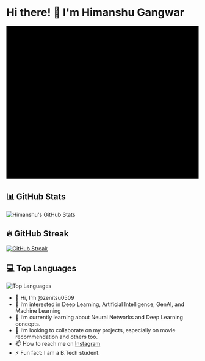 # Hi there! 👋 I'm Himanshu Gangwar

<!-- Add your introduction or other information here -->
<img src="https://github.com/zenitsu0509/DeepVisionModels/blob/a8e4847494957de289ac960e355b6486652b9b8a/assets/NeuralNetworkTraining%402024-08-29%4015-10-52%20(1).gif" width="800" height="400">


## 📊 GitHub Stats

![Himanshu's GitHub Stats](https://github-readme-stats.vercel.app/api?username=zenitsu0509&show_icons=true&theme=radical)

## 🔥 GitHub Streak

[![GitHub Streak](https://streak-stats.demolab.com/?user=zenitsu0509&theme=radical)](https://git.io/streak-stats)

## 💻 Top Languages

![Top Languages](https://github-readme-stats.vercel.app/api/top-langs/?username=zenitsu0509&layout=compact&theme=radical)

<!-- Add other sections if you want -->
- 👋 Hi, I’m @zenitsu0509
- 👀 I’m interested in Deep Learning, Artificial Intelligence, GenAI, and Machine Learning
- 🌱 I’m currently learning about Neural Networks and Deep Learning concepts.
- 💞️ I’m looking to collaborate on my projects, especially on movie recommendation and others too.
- 📫 How to reach me on <a href="https://www.instagram.com/sanatani.himanshu.gangwar.07/">Instagram</a>
- ⚡ Fun fact: I am a B.Tech student.

<!---
zenitsu0509/zenitsu0509 is a ✨ special ✨ repository because its `README.md` (this file) appears on your GitHub profile.
You can click the Preview link to take a look at your changes.
--->
